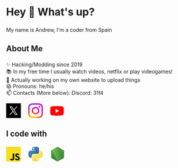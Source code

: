 <h1 align="left">Hey 👋 What's up?</h1>

###

<p align="left">My name is Andrew, I'm a coder from Spain</p>

###

<h2 align="left">About Me</h2>

###

<p align="left">
✨ Hacking/Modding since 2019<br>
📚 In my free time I usually watch videos, netflix or play videogames!<br>
🔭 Actually working on my own website to upload things<br>
😄 Pronouns: he/his<br>
📫 Contacts (More below): Discord: 31f4</p>

<p align="left">
<a href="https://twitter.com/andrewsontop" target="blank"><img align="center" src="https://raw.githubusercontent.com/andrewsontop/andrewsontop/main/logos/twitter.jpg" alt="andrewsontop" height="40"/></a>
<img width="12" />
<a href="https://instagram.com/andrewsontopp" target="blank"><img align="center" src="https://raw.githubusercontent.com/andrewsontop/andrewsontop/main/logos/instagram.svg" alt="andrewsontopp" height="40"/></a>
<img width="12" />
<a href="https://www.youtube.com/@andrewsontop" target="blank"><img align="center" src="https://raw.githubusercontent.com/andrewsontop/andrewsontop/main/logos/youtube.png" alt="andrewsontop" height="37"/></a>
</p>

###

<h2 align="left">I code with</h2>

###

<div align="left">
  <img src="https://raw.githubusercontent.com/andrewsontop/andrewsontop/main/logos/javascript.png" height="40" alt="javascript logo"  />
  <img width="12" />
  <img src="https://raw.githubusercontent.com/andrewsontop/andrewsontop/main/logos/python.png" height="40" alt="python logo"  />
  <img width="12" />
  <img src="https://raw.githubusercontent.com/andrewsontop/andrewsontop/main/logos/nodejs.png" height="40" alt="nodejs logo"  />
</div>

###
